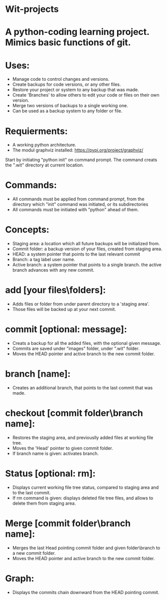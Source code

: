 # Wit-projects
# A python-coding learning project. Mimics basic functions of git.

# Uses:
* Manage code to control changes and versions.
* Create backups for code versions, or any other files.
* Restore your project or system to any backup that was made.
* Create 'Branches' to allow others to edit your code or files on their own version.
* Merge  two versions of backups to a single working one.
* Can be used as a backup system to any folder or file.

# Requierments:
* A working python architecture.
* The modul graphviz installed: https://pypi.org/project/graphviz/

Start by initiating "python init" on command prompt.
The command creats the ".wit" directory at current location.

# Commands:
* All commands must be applied from command prompt, from the directory which "init" command was initiated, or its subdirectories
* All commands must be initiated with "python" ahead of them.

# Concepts:
* Staging area: a location which all future backups will be initialized from.
* Commit folder: a backup version of your files, created from staging area.
* HEAD: a system pointer that points to the last relevant commit
* Branch: a tag label user name.
* Active branch: a system pointer that points to a single branch. the active branch advances with any new commit. 

# add [your files\folders]:
* Adds files or folder from under parent directory to a 'staging area'.
* Those files will be backed up at your next commit.

# commit [optional: message]:
* Creats a backup for all the added files, with the optional given message.
* Commits are saved under "images" folder, under ".wit" folder.
* Moves the HEAD pointer and active branch to the new commit folder.

# branch [name]:
* Creates an additional branch, that points to the last commit that was made.

# checkout [commit folder\branch name]:
* Restores the staging area, and previouslly added files at working file tree.
* Moves the 'Head' pointer to given commit folder.
* If branch name is given: activates branch.

# Status [optional: rm]:
* Displays current working file tree status, compared to staging area and to the last commit.
* If rm command is given: displays deleted file tree files, and allows to delete them from staging area.

# Merge [commit folder\branch name]:
* Merges the last Head pointing commit folder and given folder\branch to a new commit folder.
* Moves the HEAD pointer and active branch to the new commit folder. 

# Graph:
* Displays the commits chain downward from the HEAD pointing commit.
